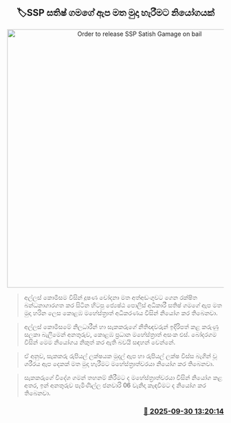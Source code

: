 <p align='center'><b><h2 align='center' title='Order to release SSP Satish Gamage on bail'>🏷SSP සතිෂ් ගමගේ ඇප මත මුදා හැරීමට නියෝගයක්</h2></b></p>
<p align='center'><img src='https://helakuru.sgp1.cdn.digitaloceanspaces.com/esana/images/lib/sathish-gamage.jpg' width='600' alt='Order to release SSP Satish Gamage on bail'></p>

> අල්ලස් කොමිසම විසින් දූෂණ චෝදනා මත අත්අඩංගුවට ගෙන රක්ෂිත බන්ධනාගාරගත කර සිටින හිටපු ජ්‍යෙෂ්ඨ පොලිස් අධිකාරී සතිෂ් ගමගේ ඇප මත මුදා හරින ලෙස කොළඹ මහේස්ත්‍රාත් අධිකරණය විසින් නියෝග කර තිබෙනවා.

> අල්ලස් කොමිසමේ නිලධාරීන් හා සැකකරුගේ නීතිඥවරුන් ඉදිරිපත් කළ කරුණු සලකා බැලීමෙන් අනතුරුව, කොළඹ ප්‍රධාන මහේස්ත්‍රාත් අසංක එස්. බෝදරගම විසින් මෙම නියෝගය නිකුත් කර ඇති බවයි සඳහන් වෙන්නේ.

> ඒ අනුව, සැකකරු රුපියල් ලක්ෂයක මුදල් ඇප හා රුපියල් ලක්ෂ විස්ස බැගින් වූ ශරීරය ඇප දෙකක් මත මුදා හැරීමට මහේස්ත්‍රාත්වරයා නියෝග කර තිබෙනවා.

> සැකකරුගේ විදේශ ගමන් තහනම් කිරීමට ද මහේස්ත්‍රාත්වරයා විසින් නියෝග කළ අතර, ඉන් අනතුරුව පැමිණිල්ල ජනවාරි 06 වැනිදා කැඳවීමට ද නියෝග කර තිබෙනවා.



<h3 align='right'><a href='https://www.helakuru.lk/esana/p/114103/'>📅 2025-09-30 13:20:14</a></h3>

